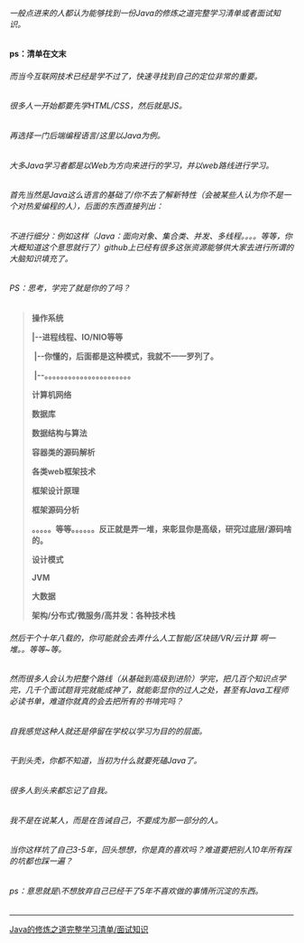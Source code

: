 ###### 一般点进来的人都认为能够找到一份Java的修炼之道完整学习清单或者面试知识。

**ps：清单在文末**

###### 而当今互联网技术已经是学不过了，快速寻找到自己的定位非常的重要。

###### 很多人一开始都要先学HTML/CSS，然后就是JS。

###### 再选择一门后端编程语言/这里以Java为例。

###### 大多Java学习者都是以Web为方向来进行的学习，并以web路线进行学习。

###### 首先当然是Java这么语言的基础了/你不去了解新特性（会被某些人认为你不是一个对热爱编程的人），后面的东西直接列出：

###### 不进行细分：例如这样（Java：面向对象、集合类、并发、多线程。。。。等等，你大概知道这个意思就行了）github上已经有很多这张资源能够供大家去进行所谓的大脑知识填充了。

###### PS：思考，学完了就是你的了吗？

> **操作系统**
>
> **|--进程线程、IO/NIO等等**
>
> ​		**|--你懂的，后面都是这种模式，我就不一一罗列了。**
>
> ​				**|--。。。。。。。。。。。。。。。。。。。。。。**
>
> **计算机网络**
>
> **数据库**
>
> **数据结构与算法**
>
> **容器类的源码解析**
>
> **各类web框架技术**
>
> **框架设计原理**
>
> **框架源码分析**
>
> **。。。。。等等。。。。。。反正就是弄一堆，来彰显你是高级，研究过底层/源码啥的。**
>
> **设计模式**
>
> **JVM**
>
> **大数据**
>
> **架构/分布式/微服务/高并发：各种技术栈**

###### 然后干个十年八载的，你可能就会去弄什么人工智能/区块链/VR/云计算 啊一堆。。等等~等。

###### 然而很多人会认为把整个路线（从基础到高级到进阶）学完，把几百个知识点学完，几千个面试题背完就能成神了，就能彰显你的过人之处，甚至有Java工程师必读书单，难道你就真的会去把所有的书啃完吗？

###### 自我感觉这种人就还是停留在学校以学习为目的的层面。

###### 干到头秃，你都不知道，当初为什么就要死磕Java了。

###### 很多人到头来都忘记了自我。

###### 我不是在说某人，而是在告诫自己，不要成为那一部分的人。

###### 当你这样坑了自己3-5年，回头想想，你是真的喜欢吗？难道要把别人10年所有踩的坑都也踩一遍？

###### ps：意思就是\不想放弃自己已经干了5年不喜欢做的事情所沉淀的东西。



****

[Java的修炼之道完整学习清单/面试知识](https://github.com/NolanJcn/Java-Is-Simple/blob/master/Java%20Is%20Simple.md)